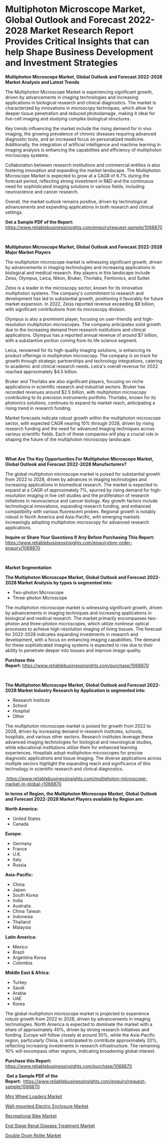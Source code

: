 <p><h1>Multiphoton Microscope Market, Global Outlook and Forecast 2022-2028 Market Research Report Provides Critical Insights that can help Shape Business Development and Investment Strategies</h1></p><p><strong>Multiphoton Microscope Market, Global Outlook and Forecast 2022-2028 Market Analysis and Latest Trends</strong></p>
<p><p>The Multiphoton Microscope Market is experiencing significant growth, driven by advancements in imaging technologies and increasing applications in biological research and clinical diagnostics. The market is characterized by innovations in microscopy techniques, which allow for deeper tissue penetration and reduced photodamage, making it ideal for live-cell imaging and studying complex biological structures.</p><p>Key trends influencing the market include the rising demand for in vivo imaging, the growing prevalence of chronic diseases requiring advanced diagnostic tools, and an increased focus on personalized medicine. Additionally, the integration of artificial intelligence and machine learning in imaging analysis is enhancing the capabilities and efficiency of multiphoton microscopy systems.</p><p>Collaboration between research institutions and commercial entities is also fostering innovation and expanding the market landscape. The Multiphoton Microscope Market is expected to grow at a CAGR of 6.7% during the forecast period, reflecting strong investment in R&D and the continuous need for sophisticated imaging solutions in various fields, including neuroscience and cancer research.</p><p>Overall, the market outlook remains positive, driven by technological advancements and expanding applications in both research and clinical settings.</p></p>
<p><strong>Get a Sample PDF of the Report:&nbsp;</strong> <a href="https://www.reliablebusinessinsights.com/enquiry/request-sample/1068870">https://www.reliablebusinessinsights.com/enquiry/request-sample/1068870</a></p>
<p>&nbsp;</p>
<p><strong>Multiphoton Microscope Market, Global Outlook and Forecast 2022-2028 Major Market Players</strong></p>
<p><p>The multiphoton microscope market is witnessing significant growth, driven by advancements in imaging technologies and increasing applications in biological and medical research. Key players in this landscape include Zeiss, Olympus, Leica, Nikon, Bruker, Thorlabs, Femtonics, and Sutter.</p><p>Zeiss is a leader in the microscopy sector, known for its innovative multiphoton systems. The company's commitment to research and development has led to substantial growth, positioning it favorably for future market expansion. In 2022, Zeiss reported revenue exceeding $8 billion, with significant contributions from its microscopy division.</p><p>Olympus is also a prominent player, focusing on user-friendly and high-resolution multiphoton microscopes. The company anticipates solid growth due to the increasing demand from research institutions and clinical applications. Olympus has a reported annual revenue of around $7 billion, with a substantive portion coming from its life science segment.</p><p>Leica, renowned for its high-quality imaging solutions, is enhancing its product offerings in multiphoton microscopy. The company is on track for growth through strategic partnerships and technology integrations, catering to academic and clinical research needs. Leica's overall revenue for 2022 reached approximately $4.5 billion.</p><p>Bruker and Thorlabs are also significant players, focusing on niche applications in scientific research and industrial sectors. Bruker has recorded revenues around $2.5 billion, with multiphoton microscopy contributing to its precision instruments portfolio. Thorlabs, known for its photonics solutions, continues to expand its market reach, anticipating a rising trend in research funding.</p><p>Market forecasts indicate robust growth within the multiphoton microscope sector, with expected CAGR nearing 10% through 2028, driven by rising research funding and the need for advanced imaging techniques across various scientific fields. Each of these companies will play a crucial role in shaping the future of the multiphoton microscopy landscape.</p></p>
<p>&nbsp;</p>
<p><strong>What Are The Key Opportunities For Multiphoton Microscope Market, Global Outlook and Forecast 2022-2028 Manufacturers?</strong></p>
<p><p>The global multiphoton microscope market is poised for substantial growth from 2022 to 2028, driven by advances in imaging technologies and increasing applications in biomedical research. The market is expected to expand at a CAGR of approximately 7%, spurred by rising demand for high-resolution imaging in live cell studies and the proliferation of research initiatives in neuroscience and cancer biology. Key growth factors include technological innovations, expanding research funding, and enhanced compatibility with various fluorescent probes. Regional growth is notably robust in North America and Asia-Pacific, with emerging markets increasingly adopting multiphoton microscopy for advanced research applications.</p></p>
<p><strong>Inquire or Share Your Questions If Any Before Purchasing This Report:</strong> <a href="https://www.reliablebusinessinsights.com/enquiry/pre-order-enquiry/1068870">https://www.reliablebusinessinsights.com/enquiry/pre-order-enquiry/1068870</a></p>
<p>&nbsp;</p>
<p><strong>Market Segmentation</strong></p>
<p><strong>The Multiphoton Microscope Market, Global Outlook and Forecast 2022-2028 Market Analysis by types is segmented into:</strong></p>
<p><ul><li>Two-photon Microscope</li><li>Three-photon Microscope</li></ul></p>
<p><p>The multiphoton microscope market is witnessing significant growth, driven by advancements in imaging techniques and increasing applications in biological and medical research. The market primarily encompasses two-photon and three-photon microscopes, which utilize nonlinear optical processes to achieve high-resolution imaging of living tissues. The forecast for 2022-2028 indicates expanding investments in research and development, with a focus on enhancing imaging capabilities. The demand for these sophisticated imaging systems is expected to rise due to their ability to penetrate deeper into tissues and improve image quality.</p></p>
<p><strong>Purchase this Report:&nbsp;</strong><a href="https://www.reliablebusinessinsights.com/purchase/1068870">https://www.reliablebusinessinsights.com/purchase/1068870</a></p>
<p>&nbsp;</p>
<p><strong>The Multiphoton Microscope Market, Global Outlook and Forecast 2022-2028 Market Industry Research by Application is segmented into:</strong></p>
<p><ul><li>Research Institute</li><li>School</li><li>Hospital</li><li>Other</li></ul></p>
<p><p>The multiphoton microscope market is poised for growth from 2022 to 2028, driven by increasing demand in research institutes, schools, hospitals, and various other sectors. Research institutes leverage these advanced imaging technologies for biological and neurological studies, while educational institutions utilize them for enhanced learning experiences. Hospitals adopt multiphoton microscopes for precise diagnostic applications and tissue imaging. The diverse applications across multiple sectors highlight the expanding reach and significance of this technology in scientific research and clinical diagnostics.</p></p>
<p><a href="https://www.reliablebusinessinsights.com/multiphoton-microscope-market-in-global-r1068870">&nbsp;https://www.reliablebusinessinsights.com/multiphoton-microscope-market-in-global-r1068870</a></p>
<p><strong>In terms of Region, the Multiphoton Microscope Market, Global Outlook and Forecast 2022-2028 Market Players available by Region are:</strong></p>
<p>
    <p> <strong> North America: </strong>
        <ul>
            <li>United States</li>
            <li>Canada</li>
        </ul>
        </p> 
    <p> <strong> Europe: </strong>
        <ul>
            <li>Germany</li>
            <li>France</li>
            <li>U.K.</li>
            <li>Italy</li>
            <li>Russia</li>
        </ul>
        </p> 
    <p> <strong> Asia-Pacific: </strong>
        <ul>
            <li>China</li>
            <li>Japan</li>
            <li>South Korea</li>
            <li>India</li>
            <li>Australia</li>
            <li>China Taiwan</li>
            <li>Indonesia</li>
            <li>Thailand</li>
            <li>Malaysia</li>
        </ul>
        </p> 
    <p> <strong> Latin America: </strong>
        <ul>
            <li>Mexico</li>
            <li>Brazil</li>
            <li>Argentina Korea</li>
            <li>Colombia</li>
        </ul>
        </p> 
    <p> <strong> Middle East & Africa: </strong>
        <ul>
            <li>Turkey</li>
            <li>Saudi</li>
            <li>Arabia</li>
            <li>UAE</li>
            <li>Korea</li>
        </ul>
    </p>
    </p>
<p><p>The global multiphoton microscope market is projected to experience robust growth from 2022 to 2028, driven by advancements in imaging technologies. North America is expected to dominate the market with a share of approximately 40%, driven by strong research initiatives and funding. Europe will follow closely at around 30%, while the Asia-Pacific region, particularly China, is anticipated to contribute approximately 20%, reflecting increasing investments in research infrastructure. The remaining 10% will encompass other regions, indicating broadening global interest.</p></p>
<p><strong>Purchase this Report: </strong><a href="https://www.reliablebusinessinsights.com/purchase/1068870">https://www.reliablebusinessinsights.com/purchase/1068870</a></p>
<p>&nbsp;<strong>Get a Sample PDF of the Report:&nbsp;&nbsp;</strong><a href="https://www.reliablebusinessinsights.com/enquiry/request-sample/1068870">https://www.reliablebusinessinsights.com/enquiry/request-sample/1068870</a></p>
<p><strong></strong></p>
<p><p><a href="https://medium.com/@alanernser/global-mini-wheel-loaders-industry-types-applications-market-players-regional-growth-analysis-caa79054bf5e">Mini Wheel Loaders Market</a></p><p><a href="https://issuu.com/reportprime-2/docs/wall-mounted-electric-enclosure-mar_719a1768a297ef">Wall-mounted Electric Enclosure Market</a></p><p><a href="https://www.linkedin.com/pulse/recreational-bike-market-overview-global-trends-future-prospects-0cuec?trackingId=xcIVHPdoSNShOR%2FTzuKrAQ%3D%3D">Recreational Bike Market</a></p><p><a href="https://www.linkedin.com/pulse/end-stage-renal-disease-treatment-market-global-share-ranking-zwzce?trackingId=%2Fp0h2FJYQWm%2BCuffemtJNg%3D%3D">End Stage Renal Disease Treatment Market</a></p><p><a href="https://medium.com/@alanernser/double-drum-roller-market-a-global-and-regional-analysis-focus-on-end-user-product-and-region-1e6908ac2290">Double Drum Roller Market</a></p></p>